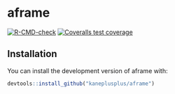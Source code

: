 <!-- README.md is generated from README.Rmd. Please edit that file -->



# aframe

<!-- badges: start -->
[![R-CMD-check](https://github.com/kaneplusplus/aframe/workflows/R-CMD-check/badge.svg)](https://github.com/kaneplusplus/aframe/actions)
[![Coveralls test coverage](https://coveralls.io/repos/github/kaneplusplus/aframe/badge.svg)](https://coveralls.io/r/kaneplusplus/aframe?branch=main)
<!-- badges: end -->

## Installation

You can install the development version of aframe with:

``` r
devtools::install_github("kaneplusplus/aframe")
```

